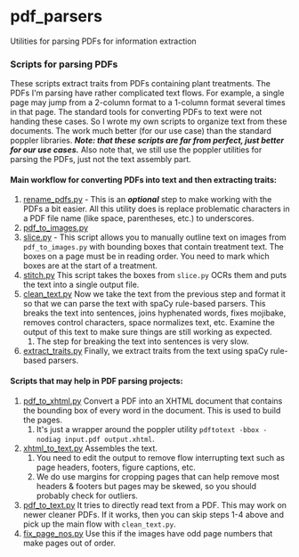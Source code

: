 # pdf_parsers
Utilities for parsing PDFs for information extraction

### Scripts for parsing PDFs

These scripts extract traits from PDFs containing plant treatments. The PDFs I'm parsing have rather complicated text flows. For example, a single page may jump from a 2-column format to a 1-column format several times in that page. The standard tools for converting PDFs to text were not handing these cases. So I wrote my own scripts to organize text from these documents. The work much better (for our use case) than the standard poppler libraries. _**Note: that these scripts are far from perfect, just better for our use cases.**_ Also note that, we still use the poppler utilities for parsing the PDFs, just not the text assembly part.

#### Main workflow for converting PDFs into text and then extracting traits:

1. [rename_pdfs.py](./flora/rename_pdfs.py) - This is an _**optional**_ step to make working with the PDFs a bit easier. All this utility does is replace problematic characters in a PDF file name (like space, parentheses, etc.) to underscores.
2. [pdf_to_images.py](./flora/pdf_to_images.py)
3. [slice.py](./flora/slice.py) - This script allows you to manually outline text on images from `pdf_to_images.py` with bounding boxes that contain treatment text. The boxes on a page must be in reading order. You need to mark which boxes are at the start of a treatment.
4. [stitch.py](./flora/stitch.py) This script takes the boxes from `slice.py` OCRs them and puts the text into a single output file.
5. [clean_text.py](./flora/clean_text.py) Now we take the text from the previous step and format it so that we can parse the text with spaCy rule-based parsers. This breaks the text into sentences, joins hyphenated words, fixes mojibake, removes control characters, space normalizes text, etc. Examine the output of this text to make sure things are still working as expected.
   1. The step for breaking the text into sentences is very slow.
6. [extract_traits.py](./flora/mimosa_extract_traits.py) Finally, we extract traits from the text using spaCy rule-based parsers.

#### Scripts that may help in PDF parsing projects:

1. [pdf_to_xhtml.py](./flora/pdf_to_xhtml.py) Convert a PDF into an XHTML document that contains the bounding box of every word in the document. This is used to build the pages.
   1. It's just a wrapper around the poppler utility `pdftotext -bbox -nodiag input.pdf output.xhtml`.
2. [xhtml_to_text.py](./flora/xhtml_to_text.py) Assembles the text.
   1. You need to edit the output to remove flow interrupting text such as page headers, footers, figure captions, etc.
   2. We do use margins for cropping pages that can help remove most headers & footers but pages may be skewed, so you should probably check for outliers.
3. [pdf_to_text.py](./flora/images_to_text.py) It tries to directly read text from a PDF. This may work on newer cleaner PDFs. If it works, then you can skip steps 1-4 above and pick up the main flow with `clean_text.py`.
4. [fix_page_nos.py](./flora/fix_page_nos.py) Use this if the images have odd page numbers that make pages out of order.

